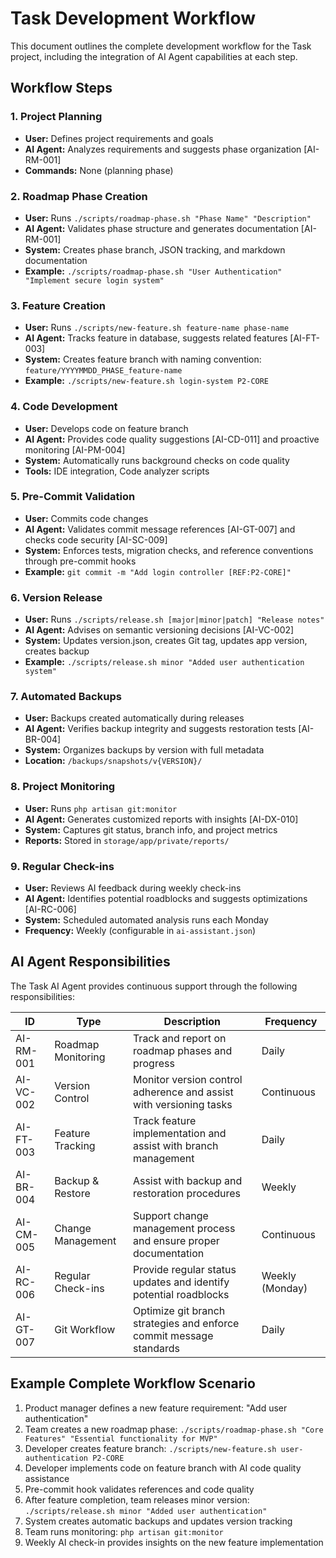 # Task Development Workflow

This document outlines the complete development workflow for the Task project, including the integration of AI Agent capabilities at each step.

## Workflow Steps

### 1. Project Planning
- **User:** Defines project requirements and goals
- **AI Agent:** Analyzes requirements and suggests phase organization [AI-RM-001]
- **Commands:** None (planning phase)

### 2. Roadmap Phase Creation
- **User:** Runs `./scripts/roadmap-phase.sh "Phase Name" "Description"`
- **AI Agent:** Validates phase structure and generates documentation [AI-RM-001]
- **System:** Creates phase branch, JSON tracking, and markdown documentation
- **Example:** `./scripts/roadmap-phase.sh "User Authentication" "Implement secure login system"`

### 3. Feature Creation
- **User:** Runs `./scripts/new-feature.sh feature-name phase-name`
- **AI Agent:** Tracks feature in database, suggests related features [AI-FT-003]
- **System:** Creates feature branch with naming convention: `feature/YYYYMMDD_PHASE_feature-name`
- **Example:** `./scripts/new-feature.sh login-system P2-CORE`

### 4. Code Development
- **User:** Develops code on feature branch
- **AI Agent:** Provides code quality suggestions [AI-CD-011] and proactive monitoring [AI-PM-004]
- **System:** Automatically runs background checks on code quality
- **Tools:** IDE integration, Code analyzer scripts

### 5. Pre-Commit Validation
- **User:** Commits code changes
- **AI Agent:** Validates commit message references [AI-GT-007] and checks code security [AI-SC-009]
- **System:** Enforces tests, migration checks, and reference conventions through pre-commit hooks
- **Example:** `git commit -m "Add login controller [REF:P2-CORE]"`

### 6. Version Release
- **User:** Runs `./scripts/release.sh [major|minor|patch] "Release notes"`
- **AI Agent:** Advises on semantic versioning decisions [AI-VC-002]
- **System:** Updates version.json, creates Git tag, updates app version, creates backup
- **Example:** `./scripts/release.sh minor "Added user authentication system"`

### 7. Automated Backups
- **User:** Backups created automatically during releases
- **AI Agent:** Verifies backup integrity and suggests restoration tests [AI-BR-004]
- **System:** Organizes backups by version with full metadata
- **Location:** `/backups/snapshots/v{VERSION}/`

### 8. Project Monitoring
- **User:** Runs `php artisan git:monitor` 
- **AI Agent:** Generates customized reports with insights [AI-DX-010]
- **System:** Captures git status, branch info, and project metrics
- **Reports:** Stored in `storage/app/private/reports/`

### 9. Regular Check-ins
- **User:** Reviews AI feedback during weekly check-ins
- **AI Agent:** Identifies potential roadblocks and suggests optimizations [AI-RC-006]
- **System:** Scheduled automated analysis runs each Monday
- **Frequency:** Weekly (configurable in `ai-assistant.json`)


## AI Agent Responsibilities

The Task AI Agent provides continuous support through the following responsibilities:

| ID | Type | Description | Frequency |
|----|------|-------------|-----------|
| AI-RM-001 | Roadmap Monitoring | Track and report on roadmap phases and progress | Daily |
| AI-VC-002 | Version Control | Monitor version control adherence and assist with versioning tasks | Continuous |
| AI-FT-003 | Feature Tracking | Track feature implementation and assist with branch management | Daily |
| AI-BR-004 | Backup & Restore | Assist with backup and restoration procedures | Weekly |
| AI-CM-005 | Change Management | Support change management process and ensure proper documentation | Continuous |
| AI-RC-006 | Regular Check-ins | Provide regular status updates and identify potential roadblocks | Weekly (Monday) |
| AI-GT-007 | Git Workflow | Optimize git branch strategies and enforce commit message standards | Daily |

## Example Complete Workflow Scenario

1. Product manager defines a new feature requirement: "Add user authentication"
2. Team creates a new roadmap phase: `./scripts/roadmap-phase.sh "Core Features" "Essential functionality for MVP"`
3. Developer creates feature branch: `./scripts/new-feature.sh user-authentication P2-CORE`
4. Developer implements code on feature branch with AI code quality assistance
5. Pre-commit hook validates references and code quality
6. After feature completion, team releases minor version: `./scripts/release.sh minor "Added user authentication"`
7. System creates automatic backups and updates version tracking
8. Team runs monitoring: `php artisan git:monitor`
9. Weekly AI check-in provides insights on the new feature implementation
